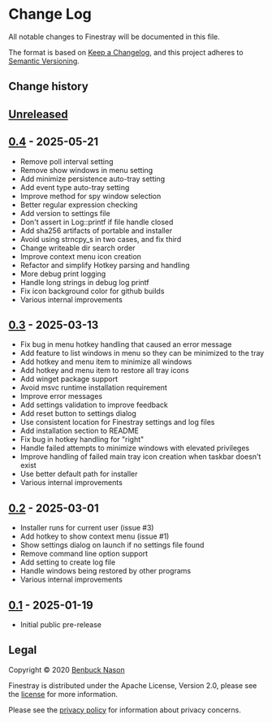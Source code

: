 # Change Log

All notable changes to Finestray will be documented in this file.

The format is based on [Keep a Changelog](https://keepachangelog.com/en/1.0.0/),
and this project adheres to [Semantic Versioning](https://semver.org/spec/v2.0.0.html).

## Change history

## [Unreleased]

## [0.4] - 2025-05-21

- Remove poll interval setting
- Remove show windows in menu setting
- Add minimize persistence auto-tray setting
- Add event type auto-tray setting
- Improve method for spy window selection
- Better regular expression checking
- Add version to settings file
- Don't assert in Log::printf if file handle closed
- Add sha256 artifacts of portable and installer
- Avoid using strncpy_s in two cases, and fix third
- Change writeable dir search order
- Improve context menu icon creation
- Refactor and simplify Hotkey parsing and handling
- More debug print logging
- Handle long strings in debug log printf
- Fix icon background color for github builds
- Various internal improvements

## [0.3] - 2025-03-13

- Fix bug in menu hotkey handling that caused an error message
- Add feature to list windows in menu so they can be minimized to the tray
- Add hotkey and menu item to minimize all windows
- Add hotkey and menu item to restore all tray icons
- Add winget package support
- Avoid msvc runtime installation requirement
- Improve error messages
- Add settings validation to improve feedback
- Add reset button to settings dialog
- Use consistent location for Finestray settings and log files
- Add installation section to README
- Fix bug in hotkey handling for "right"
- Handle failed attempts to minimize windows with elevated privileges
- Improve handling of failed main tray icon creation when taskbar doesn't exist
- Use better default path for installer
- Various internal improvements

## [0.2] - 2025-03-01

- Installer runs for current user (issue #3)
- Add hotkey to show context menu (issue #1)
- Show settings dialog on launch if no settings file found
- Remove command line option support
- Add setting to create log file
- Handle windows being restored by other programs
- Various internal improvements

## [0.1] - 2025-01-19

- Initial public pre-release

[unreleased]: https://github.com/benbuck/finestray/compare/v0.4...HEAD
[0.4]: https://github.com/benbuck/finestray/compare/v0.3...v0.4
[0.3]: https://github.com/benbuck/finestray/compare/v0.2...v0.3
[0.2]: https://github.com/benbuck/finestray/compare/v0.1...v0.2
[0.1]: https://github.com/benbuck/finestray/releases/tag/v0.1

## Legal

Copyright &copy; 2020 [Benbuck Nason](https://github.com/benbuck)

Finestray is distributed under the Apache License, Version 2.0, please see the [license](LICENSE) for more information.

Please see the [privacy policy](PRIVACY.md) for information about privacy concerns.
